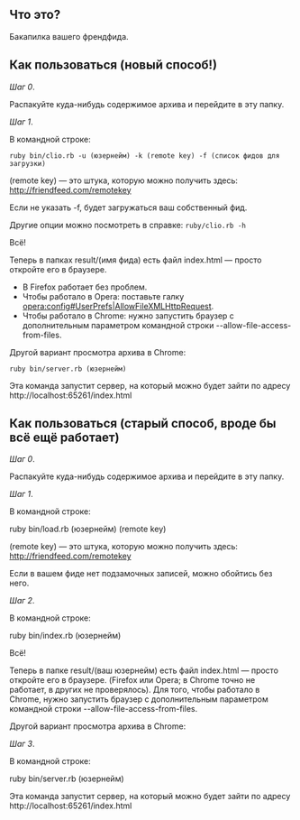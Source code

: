 Что это?
--------

Бакапилка вашего френдфида.

Как пользоваться (новый способ!)
--------------------------------

*Шаг 0*.

Распакуйте куда-нибудь содержимое архива и перейдите в эту папку.

*Шаг 1*. 

В командной строке:

`ruby bin/clio.rb -u (юзернейм) -k (remote key) -f (список фидов для загрузки)`

(remote key) — это штука, которую можно получить здесь: http://friendfeed.com/remotekey

Если не указать -f, будет загружаться ваш собственный фид.

Другие опции можно посмотреть в справке: `ruby/clio.rb -h`

Всё!

Теперь в папках result/(имя фида) есть файл index.html —  просто откройте его в браузере.

* В Firefox работает без проблем.
* Чтобы работало в Opera: поставьте галку <a href="opera:config#UserPrefs|AllowFileXMLHttpRequest">opera:config#UserPrefs|AllowFileXMLHttpRequest</a>.
* Чтобы работало в Chrome: нужно запустить браузер с дополнительным параметром командной строки --allow-file-access-from-files.

Другой вариант просмотра архива в Chrome:

`ruby bin/server.rb (юзернейм)`

Эта команда запустит сервер, на который можно будет зайти по адресу
http://localhost:65261/index.html

Как пользоваться (старый способ, вроде бы всё ещё работает)
----------------------------------------------------------

*Шаг 0*.

Распакуйте куда-нибудь содержимое архива и перейдите в эту папку.

*Шаг 1*. 

В командной строке:

ruby bin/load.rb (юзернейм) (remote key)

(remote key) — это штука, которую можно получить здесь: http://friendfeed.com/remotekey

Если в вашем фиде нет подзамочных записей, можно обойтись без него.

*Шаг 2*.

В командной строке:

ruby bin/index.rb (юзернейм)

Всё!

Теперь в папке result/(ваш юзернейм) есть файл index.html —  просто откройте его в браузере. (Firefox или Opera; в Chrome точно не работает, в других не проверялось). Для того, чтобы работало в Chrome, нужно запустить браузер с дополнительным параметром командной строки --allow-file-access-from-files.

Другой вариант просмотра архива в Chrome:

*Шаг 3*.

В командной строке:

ruby bin/server.rb (юзернейм)

Эта команда запустит сервер, на который можно будет зайти по адресу
http://localhost:65261/index.html
